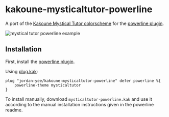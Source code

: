 # kakoune-mysticaltutor-powerline

A port of the [Kakoune Mystical Tutor colorscheme](https://github.com/caksoylar/kakoune-mysticaltutor) for the [powerline plugin](https://github.com/andreyorst/powerline.kak).

![mystical tutor powerline example](https://user-images.githubusercontent.com/13305768/87822189-4a5ed080-c82e-11ea-8967-6ac935e63e74.png)

## Installation

First, install the [powerline plugin](https://github.com/andreyorst/powerline.kak).

Using [plug.kak](https://github.com/andreyorst/plug.kak):
```
plug "jordan-yee/kakoune-mysticaltutor-powerline" defer powerline %{
    powerline-theme mysticaltutor
}
```

To install manually, download `mysticaltutor-powerline.kak` and use it according to the manual installation instructions given in the powerline readme.

